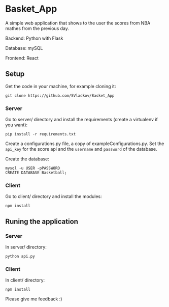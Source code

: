 # Basket_App
A simple web application that shows to the user the scores from NBA mathes from the previous day. 

Backend: Python with Flask

Database: mySQL

Frontend: React

## Setup
Get the code in your machine, for example cloning it:
```
git clone https://github.com/SVladkov/Basket_App
```

### Server
Go to server/ directory and install the requirements (create a virtualenv if you want):
```
pip install -r requirements.txt
```

Create a configurations.py file, a copy of exampleConfigurations.py. Set the ```api_key``` for the score api and the ```username``` and ```password``` of the database.

Create the database:
``` 
mysql -u USER -pPASSWORD
CREATE DATABASE Basketball;
```

### Client
Go to client/ directory and install the modules:
```
npm install
```

## Runing the application
### Server
In server/ directory:
```
python api.py
```

### Client
In client/ directory:
```
npm install
```

Please give me feedback :)

